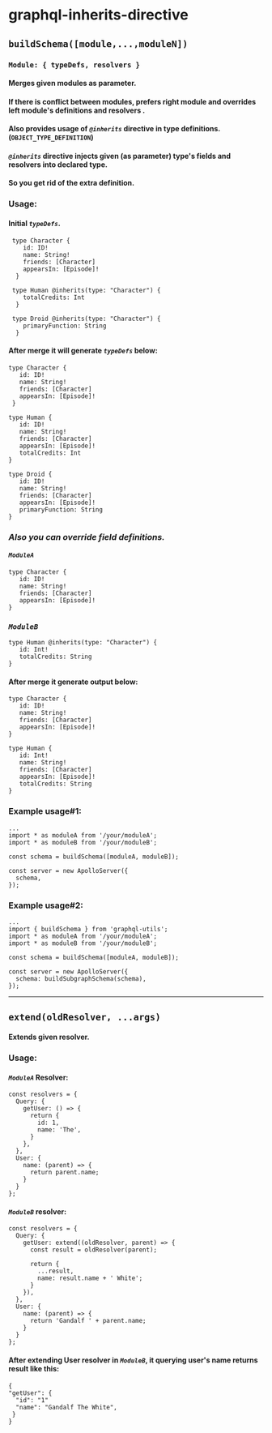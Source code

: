 # graphql-inherits-directive

## `buildSchema([module,...,moduleN])`
### `Module: { typeDefs, resolvers }`
#### Merges given modules as parameter. 
#### If there is conflict between modules, prefers right module and overrides left module's definitions and resolvers .
#### Also provides usage of *`@inherits`* directive in type definitions. (`OBJECT_TYPE_DEFINITION`)
####  *`@inherits`* directive injects given (as parameter) type's fields and resolvers into declared type.
  
#### So you get rid of the extra definition.
### Usage:

#### Initial *`typeDefs`*.
```
 type Character {
    id: ID!
    name: String!
    friends: [Character]
    appearsIn: [Episode]!
  }

 type Human @inherits(type: "Character") {
    totalCredits: Int
  }
  
 type Droid @inherits(type: "Character") {
    primaryFunction: String
  }
```

#### After merge it will generate *`typeDefs`* below:
```
type Character {
   id: ID!
   name: String!
   friends: [Character]
   appearsIn: [Episode]!
 }

type Human {
   id: ID!
   name: String!
   friends: [Character]
   appearsIn: [Episode]!
   totalCredits: Int
}
  
type Droid {
   id: ID!
   name: String!
   friends: [Character]
   appearsIn: [Episode]!
   primaryFunction: String
}
```

### *Also you can override field definitions.*

#### *`ModuleA`*
```
type Character {
   id: ID!
   name: String!
   friends: [Character]
   appearsIn: [Episode]!
}
```

### *`ModuleB`*

```
type Human @inherits(type: "Character") {
   id: Int!
   totalCredits: String
}
```

#### After merge it generate output below:
```
type Character {
   id: ID!
   name: String!
   friends: [Character]
   appearsIn: [Episode]!
}

type Human {
   id: Int!
   name: String!
   friends: [Character]
   appearsIn: [Episode]!
   totalCredits: String
}
```

### Example usage#1:
```
...
import * as moduleA from '/your/moduleA';
import * as moduleB from '/your/moduleB';

const schema = buildSchema([moduleA, moduleB]);

const server = new ApolloServer({
  schema,
});
```

### Example usage#2:
```
...
import { buildSchema } from 'graphql-utils';
import * as moduleA from '/your/moduleA';
import * as moduleB from '/your/moduleB';

const schema = buildSchema([moduleA, moduleB]);

const server = new ApolloServer({
  schema: buildSubgraphSchema(schema),
});
```
---

## `extend(oldResolver, ...args)`
#### Extends given resolver.

### Usage:
#### *`ModuleA`* Resolver:
```
const resolvers = {
  Query: {
    getUser: () => {
      return {
        id: 1,
        name: 'The',
      }
    },
  },
  User: {
    name: (parent) => {
      return parent.name;
    }
  }
};
```

#### *`ModuleB`* resolver:
```
const resolvers = {
  Query: {
    getUser: extend((oldResolver, parent) => {
      const result = oldResolver(parent);
      
      return {
        ...result,
        name: result.name + ' White'; 
      }
    }),
  },
  User: {
    name: (parent) => {
      return 'Gandalf ' + parent.name;
    }
  }
};
```

#### After extending User resolver in *`ModuleB`*, it querying user's name returns result like this:
```
{
"getUser": {
  "id": "1"
  "name": "Gandalf The White",
 }
}
```




